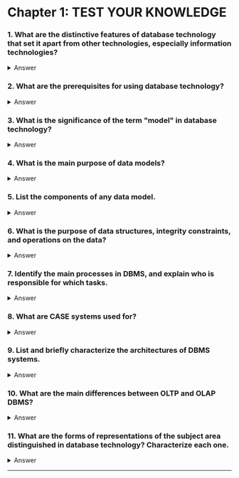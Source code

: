 # Chapter 1: TEST YOUR KNOWLEDGE

### 1. What are the distinctive features of database technology that set it apart from other technologies, especially information technologies?

<details>
  <summary>Answer</summary>
  - **Database technology** focuses on organizing, storing, managing, and retrieving large amounts of structured data efficiently. It uses systems like DBMS (Database Management Systems) that provide tools for data manipulation, querying, and integrity enforcement. Unlike other technologies, database technology is specifically designed for managing large-scale data with support for concurrent access, data consistency, security, and recovery. It ensures data integrity and reliability, especially when dealing with complex relationships in data.
</details>

### 2. What are the prerequisites for using database technology?

<details>
  <summary>Answer</summary>
  - Prerequisites for using database technology include:
    - **Understanding of data modeling concepts**: Knowing how data is structured and related.
    - **Knowledge of database management systems (DBMS)**: Familiarity with the software that enables the creation, management, and manipulation of databases.
    - **Understanding of relational models and other data models**: Familiarity with how data is represented in systems (e.g., relational, hierarchical).
    - **Basic SQL knowledge**: To query and manipulate data within a database.
    - **Hardware resources**: A database needs proper hardware for optimal performance and storage.
</details>

### 3. What is the significance of the term "model" in database technology?

<details>
  <summary>Answer</summary>
  - In database technology, a **model** refers to an abstract representation of data and the relationships between different data elements. It defines how data is structured, stored, and accessed. The model helps in translating real-world processes and data into a formalized structure that can be managed and queried by a DBMS. Examples include relational models, object-oriented models, and semantic models.
</details>

### 4. What is the main purpose of data models?

<details>
  <summary>Answer</summary>
  - The main purpose of **data models** is to provide a framework for organizing and structuring data in a way that can be efficiently stored, retrieved, and manipulated. Data models ensure that data is consistent, secure, and can be accessed in an organized manner, helping to make the database system scalable and functional.
</details>

### 5. List the components of any data model.

<details>
  <summary>Answer</summary>
  - The components of any data model generally include:
    - **Entities**: Objects or things in the real world that the data model is trying to represent.
    - **Attributes**: Properties or characteristics of the entities.
    - **Relationships**: How entities are related to each other.
    - **Integrity Constraints**: Rules that ensure the accuracy and consistency of data.
    - **Operations**: Actions that can be performed on the data.
</details>

### 6. What is the purpose of data structures, integrity constraints, and operations on the data?

<details>
  <summary>Answer</summary>
  - **Data Structures**: These define how data is organized, stored, and accessed. Examples include tables in relational models, trees in hierarchical models, and graphs in network models.
  - **Integrity Constraints**: These are rules that maintain the accuracy and consistency of the data in a database. Examples include primary keys, foreign keys, and check constraints.
  - **Operations**: These define what actions can be performed on the data, such as inserting, updating, deleting, and querying data.
</details>

### 7. Identify the main processes in DBMS, and explain who is responsible for which tasks.

<details>
  <summary>Answer</summary>
  - **Main processes** in a DBMS:
    - **Data Definition**: Creating the structure of the database, such as tables, schemas, etc. This is typically the responsibility of a **database administrator (DBA)**.
    - **Data Manipulation**: Adding, modifying, or deleting data in the database, usually performed by **end-users** or **application developers**.
    - **Data Retrieval**: Querying data to extract relevant information. This is performed by **users** or **applications** using SQL or other querying languages.
    - **Data Integrity and Security**: Ensuring that data is accurate, consistent, and protected from unauthorized access. The **DBA** ensures the implementation of integrity constraints and security policies.
    - **Transaction Management**: Ensuring that database operations are atomic, consistent, isolated, and durable (ACID properties). This is handled by the **DBMS**.
</details>

### 8. What are CASE systems used for?

<details>
  <summary>Answer</summary>
  - **CASE (Computer-Aided Software Engineering)** systems are tools designed to support the design and development of software applications, including databases. In the context of databases, CASE systems help with database design, data modeling, schema generation, and documentation. They help automate repetitive tasks and improve the consistency and quality of designs.
</details>

### 9. List and briefly characterize the architectures of DBMS systems.

<details>
  <summary>Answer</summary>
  - **1-tier architecture**: The database is accessed directly by the client application. There is no separation between the database and the application.
  - **2-tier architecture**: The client communicates directly with the database. The application is typically on the client-side, and the database is on the server-side.
  - **3-tier architecture**: The system is divided into three layers: the client layer (presentation), the middle layer (application logic), and the database layer (data storage). This architecture allows for scalability and separation of concerns.
  - **N-tier architecture**: Extends the 3-tier architecture to more layers, allowing even more scalability and flexibility.
</details>

### 10. What are the main differences between OLTP and OLAP DBMS?

<details>
  <summary>Answer</summary>
  - **OLTP (Online Transaction Processing)**:
    - Focuses on transaction-based operations (inserts, updates, deletes).
    - Handles large volumes of short online transactions.
    - Uses a relational database model for fast queries and real-time operations.
    - Used in systems like banking, e-commerce, etc.
  - **OLAP (Online Analytical Processing)**:
    - Focuses on complex queries for analysis and reporting.
    - Handles large volumes of data from multiple sources.
    - Uses multidimensional data models for fast query performance and analysis.
    - Used in systems like business intelligence, data warehouses, etc.
</details>

### 11. What are the forms of representations of the subject area distinguished in database technology? Characterize each one.

<details>
  <summary>Answer</summary>
  - **Conceptual Representation**: Describes the data from a high-level perspective, focusing on the meaning and relationships of data without concern for physical storage. Often represented as an Entity-Relationship (ER) diagram.
  - **Logical Representation**: Focuses on how data is logically stored and organized, often using models like the relational model, where data is stored in tables.
  - **Physical Representation**: Concerned with the physical storage of data, including indexing, file storage, and memory allocation. It deals with performance optimizations and storage techniques.
</details>

---


